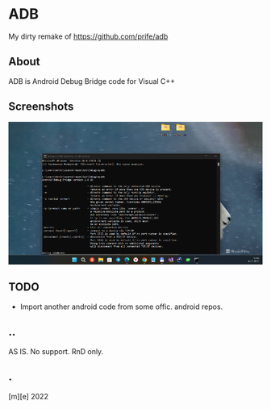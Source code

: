 ﻿# ADB
My dirty remake of https://github.com/prife/adb 

## About

ADB is Android Debug Bridge code for Visual C++ 

## Screenshots
![Shot 1](Images/shot1.png)

## TODO
- Import another android code from some offic. android repos.

## ..
AS IS. No support. RnD only.

## .
[m][e] 2022
